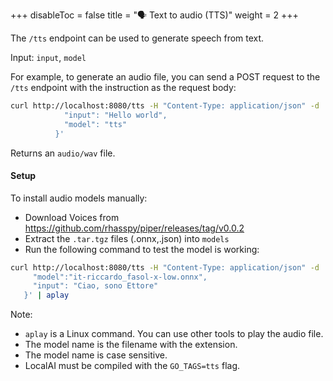 
+++
disableToc = false
title = "🗣 Text to audio (TTS)"
weight = 2
+++

The `/tts` endpoint can be used to generate speech from text.

Input: `input`, `model`

For example, to generate an audio file, you can send a POST request to the `/tts` endpoint with the instruction as the request body:

```bash
curl http://localhost:8080/tts -H "Content-Type: application/json" -d '{
            "input": "Hello world",
            "model": "tts"
          }'
```

Returns an `audio/wav` file.

#### Setup

To install audio models manually:

- Download Voices from https://github.com/rhasspy/piper/releases/tag/v0.0.2
- Extract the `.tar.tgz` files (.onnx,.json) into `models`
- Run the following command to test the model is working:

```bash
curl http://localhost:8080/tts -H "Content-Type: application/json" -d '{         
     "model":"it-riccardo_fasol-x-low.onnx",
     "input": "Ciao, sono Ettore"
   }' | aplay
```

Note: 
- `aplay` is a Linux command. You can use other tools to play the audio file.
- The model name is the filename with the extension.
- The model name is case sensitive.
- LocalAI must be compiled with the `GO_TAGS=tts` flag.
